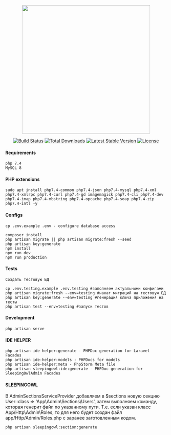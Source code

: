 <p align="center"><a href="https://laravel.com" target="_blank"><img src="https://raw.githubusercontent.com/laravel/art/master/logo-lockup/5%20SVG/2%20CMYK/1%20Full%20Color/laravel-logolockup-cmyk-red.svg" width="400"></a></p>

<p align="center">
<a href="https://travis-ci.org/laravel/framework"><img src="https://travis-ci.org/laravel/framework.svg" alt="Build Status"></a>
<a href="https://packagist.org/packages/laravel/framework"><img src="https://poser.pugx.org/laravel/framework/d/total.svg" alt="Total Downloads"></a>
<a href="https://packagist.org/packages/laravel/framework"><img src="https://poser.pugx.org/laravel/framework/v/stable.svg" alt="Latest Stable Version"></a>
<a href="https://packagist.org/packages/laravel/framework"><img src="https://poser.pugx.org/laravel/framework/license.svg" alt="License"></a>
</p>

#### Requirements
```
php 7.4
MySQL 8
```

#### PHP extensions
```shell script
sudo apt install php7.4-common php7.4-json php7.4-mysql php7.4-xml php7.4-xmlrpc php7.4-curl php7.4-gd imagemagick php7.4-cli php7.4-dev php7.4-imap php7.4-mbstring php7.4-opcache php7.4-soap php7.4-zip php7.4-intl -y
```

#### Configs
```shell script
cp .env.example .env - configure database access
```

```shell script
composer install
php artisan migrate || php artisan migrate:fresh --seed 
php artisan key:generate
npm install
npm run dev
npm run production
```

#### Tests
```shell script
Создать тестовую БД

cp .env.testing.example .env.testing #заполняем актуальными конфигами
php artisan migrate:fresh --env=testing #накат миграций на тестовую БД
php artisan key:generate --env=testing #генерация ключа приложения на тесты
php artisan test --env=testing #запуск тестов
```

#### Development
```shell script
php artisan serve
```

#### IDE HELPER
```shell script
php artisan ide-helper:generate - PHPDoc generation for Laravel Facades
php artisan ide-helper:models - PHPDocs for models
php artisan ide-helper:meta - PhpStorm Meta file
php artisan sleepingowl:ide:generate - PHPDoc generation for SleepingOwlAdmin Facades
```

#### SLEEPINGOWL
В AdminSectionsServiceProvider добавляем в $sections новую секцию User::class => 'App\Admin\Sections\Users', затем выполняем команду, которая генерит файл по указанному пути. Т.е. если указан класс App\Http\Admin\Roles, то для него будет создан файл app/Http/Admin/Roles.php с заранее заготовленным кодом.
 
```shell script
php artisan sleepingowl:section:generate
```
